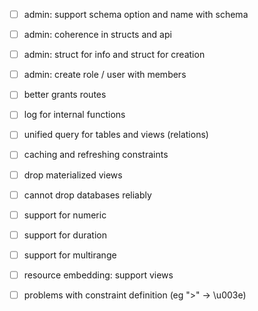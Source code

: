 
* [ ] admin: support schema option and name with schema
* [ ] admin: coherence in structs and api
* [ ] admin: struct for info and struct for creation
* [ ] admin: create role / user with members
* [ ] better grants routes
* [ ] log for internal functions
* [ ] unified query for tables and views (relations)
* [ ] caching and refreshing constraints
* [ ] drop materialized views
* [ ] cannot drop databases reliably
* [ ] support for numeric
* [ ] support for duration
* [ ] support for multirange
* [ ] resource embedding: support views
* [ ] problems with constraint definition (eg ">" -> \u003e)





